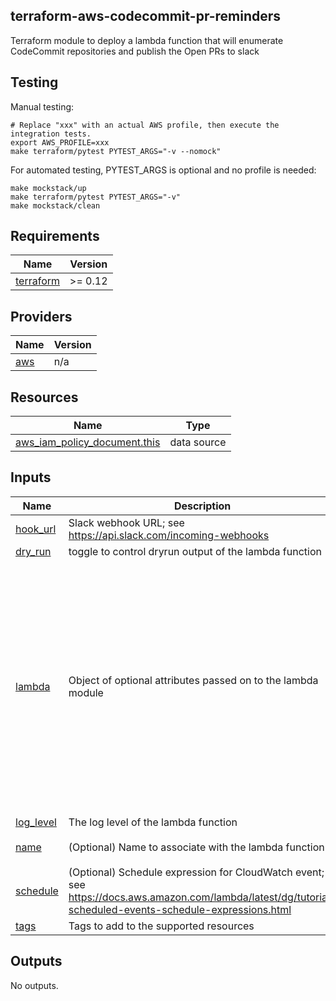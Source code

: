 ## terraform-aws-codecommit-pr-reminders

Terraform module to deploy a lambda function that will enumerate CodeCommit repositories and publish the Open PRs to slack

## Testing

Manual testing:

```
# Replace "xxx" with an actual AWS profile, then execute the integration tests.
export AWS_PROFILE=xxx 
make terraform/pytest PYTEST_ARGS="-v --nomock"
```

For automated testing, PYTEST_ARGS is optional and no profile is needed:

```
make mockstack/up
make terraform/pytest PYTEST_ARGS="-v"
make mockstack/clean
```

<!-- BEGIN TFDOCS -->
## Requirements

| Name | Version |
|------|---------|
| <a name="requirement_terraform"></a> [terraform](#requirement\_terraform) | >= 0.12 |

## Providers

| Name | Version |
|------|---------|
| <a name="provider_aws"></a> [aws](#provider\_aws) | n/a |

## Resources

| Name | Type |
|------|------|
| [aws_iam_policy_document.this](https://registry.terraform.io/providers/hashicorp/aws/latest/docs/data-sources/iam_policy_document) | data source |

## Inputs

| Name | Description | Type | Default | Required |
|------|-------------|------|---------|:--------:|
| <a name="input_hook_url"></a> [hook\_url](#input\_hook\_url) | Slack webhook URL; see <https://api.slack.com/incoming-webhooks> | `string` | n/a | yes |
| <a name="input_dry_run"></a> [dry\_run](#input\_dry\_run) | toggle to control dryrun output of the lambda function | `bool` | `false` | no |
| <a name="input_lambda"></a> [lambda](#input\_lambda) | Object of optional attributes passed on to the lambda module | <pre>object({<br/>    artifacts_dir            = optional(string, "builds")<br/>    build_in_docker          = optional(bool, false)<br/>    create_package           = optional(bool, true)<br/>    ephemeral_storage_size   = optional(number)<br/>    ignore_source_code_hash  = optional(bool, true)<br/>    local_existing_package   = optional(string)<br/>    memory_size              = optional(number, 128)<br/>    recreate_missing_package = optional(bool, false)<br/>    runtime                  = optional(string, "python3.8")<br/>    s3_bucket                = optional(string)<br/>    s3_existing_package      = optional(map(string))<br/>    s3_prefix                = optional(string)<br/>    store_on_s3              = optional(bool, false)<br/>    timeout                  = optional(number, 300)<br/>  })</pre> | `{}` | no |
| <a name="input_log_level"></a> [log\_level](#input\_log\_level) | The log level of the lambda function | `string` | `"INFO"` | no |
| <a name="input_name"></a> [name](#input\_name) | (Optional) Name to associate with the lambda function | `string` | `"codecommit-pr-reminders"` | no |
| <a name="input_schedule"></a> [schedule](#input\_schedule) | (Optional) Schedule expression for CloudWatch event; see <https://docs.aws.amazon.com/lambda/latest/dg/tutorial-scheduled-events-schedule-expressions.html> | `string` | `"cron(0 7 ? * MON-FRI *)"` | no |
| <a name="input_tags"></a> [tags](#input\_tags) | Tags to add to the supported resources | `map(any)` | `{}` | no |

## Outputs

No outputs.

<!-- END TFDOCS -->
